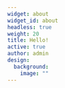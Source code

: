 ```yaml
---
widget: about
widget_id: about
headless: true
weight: 20
title: Hello!
active: true
author: admin
design:
  background:
    image: ""
---
```

